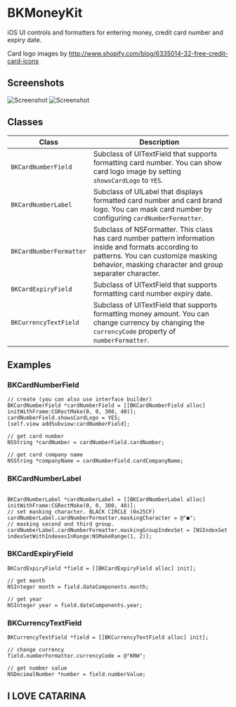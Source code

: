 BKMoneyKit
==========

iOS UI controls and formatters for entering money, credit card number and expiry date.

Card logo images by http://www.shopify.com/blog/6335014-32-free-credit-card-icons

## Screenshots
![Screenshot](./Screenshots/money_kit_01.png)
![Screenshot](./Screenshots/money_kit_02.png)

## Classes
| Class | Description |
| ----- | ----------- |
| ```BKCardNumberField``` | Subclass of UITextField that supports formatting card number. You can show card logo image by setting ```showsCardLogo``` to ```YES```. |
| ```BKCardNumberLabel``` | Subclass of UILabel that displays formatted card number and card brand logo. You can mask card number by configuring ```cardNumberFormatter```. |
| ```BKCardNumberFormatter``` | Subclass of NSFormatter. This class has card number pattern information inside and formats according to patterns. You can customize masking behavior, masking character and group separater character. |
| ```BKCardExpiryField``` | Subclass of UITextField that supports formatting card number expiry date. |
| ```BKCurrencyTextField``` | Subclass of UITextField that supports formatting money amount. You can change currency by changing the ```currencyCode``` property of ```numberFormatter```. |


## Examples

### BKCardNumberField

```objc
// create (you can also use interface builder)
BKCardNumberField *cardNumberField = [[BKCardNumberField alloc] initWithFrame:CGRectMake(0, 0, 300, 40)];
cardNumberField.showsCardLogo = YES;
[self.view addSubview:cardNumberField];

// get card number
NSString *cardNumber = cardNumberField.cardNumber;

// get card company name
NSString *companyName = cardNumberField.cardCompanyName;
```

### BKCardNumberLabel
```objc

BKCardNumberLabel *cardNumberLabel = [[BKCardNumberLabel alloc] initWithFrame:CGRectMake(0, 0, 300, 40)];
// set masking character. BLACK CIRCLE (0x25CF)
cardNumberLabel.cardNumberFormatter.maskingCharacter = @"●";
// masking second and third group.
cardNumberLabel.cardNumberFormatter.maskingGroupIndexSet = [NSIndexSet indexSetWithIndexesInRange:NSMakeRange(1, 2)];

```

### BKCardExpiryField

```objc
BKCardExpiryField *field = [[BKCardExpiryField alloc] init];

// get month
NSInteger month = field.dateComponents.month;

// get year
NSInteger year = field.dateComponents.year;
```

### BKCurrencyTextField

```objc
BKCurrencyTextField *field = [[BKCurrencyTextField alloc] init];

// change currency
field.numberFormatter.currencyCode = @"KRW";

// get number value
NSDecimalNumber *number = field.numberValue;
```
## I LOVE CATARINA
